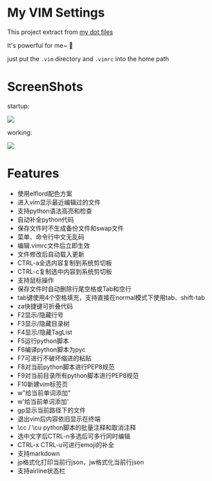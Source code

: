 My VIM Settings
===============
This project extract from [my dot files](https://github.com/axiaoxin/mac-dotfiles)

It's powerful for me~ :100:

just put the `.vim` directory and `.vimrc` into the home path

ScreenShots
===========

startup:

![](https://raw.githubusercontent.com/axiaoxin/vim-settings/master/screenshot/startup.png)

working:

![](https://raw.githubusercontent.com/axiaoxin/vim-settings/master/screenshot/working.png)

Features
========

- 使用elflord配色方案
- 进入vim显示最近编辑过的文件
- 支持python语法高亮和检查
- 自动补全python代码
- 保存文件时不生成备份文件和swap文件
- 菜单、命令行中文无乱码
- 编辑.vimrc文件后立即生效
- 文件修改后自动载入更新
- CTRL-a全选内容复制到系统剪切板
- CTRL-c复制选中内容到系统剪切板
- 支持鼠标操作
- 保存文件时自动删除行尾空格或Tab和空行
- tab键使用4个空格填充，支持直接在normal模式下使用tab、shift-tab
- za快捷键可折叠代码
- F2显示/隐藏行号
- F3显示/隐藏目录树
- F4显示/隐藏TagList
- F5运行python脚本
- F6编译python脚本为pyc
- F7可进行不破坏缩进的粘贴
- F8对当前python脚本进行PEP8规范
- F9对当前目录所有python脚本进行PEP8规范
- F10新建vim标签页
- w"给当前单词添加"
- w'给当前单词添加'
- gp显示当前路径下的文件
- 退出vim后内容依旧显示在终端
- \cc / \cu python脚本的批量注释和取消注释
- 选中文字后CTRL-n多选后可多行同时编辑
- CTRL-x CTRL-u可进行emoji的补全
- 支持markdown
- jp格式化打印当前行json，jw格式化当前行json
- 支持airline状态栏
